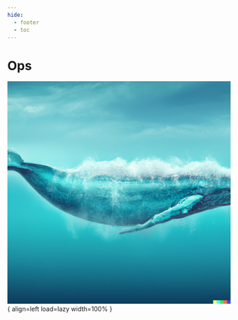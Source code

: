 ```yaml
---
hide:
  - footer
  - toc
---
```


# Ops

![Whale-ops](../assets/images/whale/ops.png){ align=left load=lazy width=100% }
